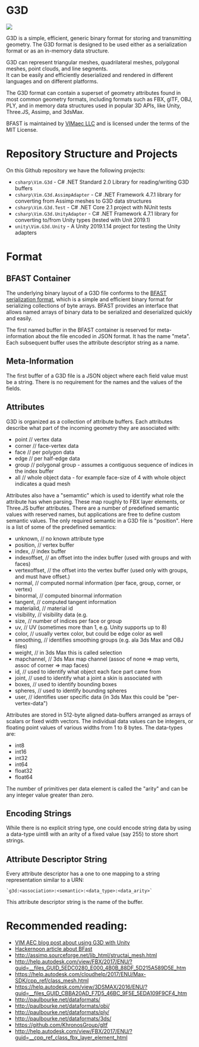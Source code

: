 # G3D

[<img src="https://img.shields.io/nuget/v/Vim.G3d.svg">](https://www.nuget.org/packages/Vim.G3d) 

G3D is a simple, efficient, generic binary format for storing and transmitting geometry. The G3D format
is designed to be used either as a serialization format or as an in-memory data structure.

G3D can represent triangular meshes, quadrilateral meshes, polygonal meshes, point clouds, and line segments.  
It can be easily and efficiently deserialized and rendered in different languages and on different platforms.

The G3D format can contain a superset of geometry attributes found in most common geometry formats, 
including formats such as FBX, glTF, OBJ, PLY, and in memory data structures used in popular 3D APIs, like 
Unity, Three.JS, Assimp, and 3dsMax.

BFAST is maintained by [VIMaec LLC](https://vimaec.com) and is licensed under the terms of the MIT License.

# Repository Structure and Projects

On this Github repository we have the following projects:

* `csharp\Vim.G3d` - C# .NET Standard 2.0 Library for reading/writing G3D buffers 
* `csharp\Vim.G3d.AssimpAdapter` - C# .NET Framework 4.7.1 library for converting from Assimp meshes to G3D data structures
* `csharp\Vim.G3d.Test` - C# .NET Core 2.1 project with NUnit tests 
* `csharp\Vim.G3d.UnityAdapter` - C# .NET Framework 4.7.1 library for converting to/from Unity types (tested with Unit 2019.1) 
* `unity\Vim.G3d.Unity` - A Unity 2019.1.14 project for testing the Unity adapters  

# Format 

## BFAST Container

The underlying binary layout of a G3D file conforms to the [BFAST serialization format](https://github.com/vimaec/bfast), which is a simple and efficient binary format for serializing collections of byte arrays. BFAST provides an interface that allows named arrays of binary data to be serialized and deserialized quickly and easily.

The first named buffer in the BFAST container is reserved for meta-information about the file encoded in JSON format. It has the name "meta". Each subsequent buffer uses the attribute descriptor string as a name. 

## Meta-Information

The first buffer of a G3D file is a JSON object where each field value must be a string. There is no requirement for the names and the values of the fields. 

## Attributes 

G3D is organized as a collection of attribute buffers. Each attributes describe what part of the incoming geometry they are associated with:

* point     // vertex data
* corner    // face-vertex data
* face      // per polygon data
* edge      // per half-edge data 
* group     // polygonal group - assumes a contiguous sequence of indices in the index buffer 
* all		// whole object data - for example face-size of 4 with whole object indicates a quad mesh

Attributes also have a "semamtic" which is used to identify what role the attribute has when parsing. These map roughly to FBX layer elements, or Three.JS buffer attributes. There are a number of predefined semantic values with reserved names, but applications are free to define custom semantic values. The only required semantic in a G3D file is "position". Here is a list of some of the predefined semantics: 

* unknown,       // no known attribute type
* position,      // vertex buffer 
* index,         // index buffer
* indexoffset,   // an offset into the index buffer (used with groups and with faces)
* vertexoffset,  // the offset into the vertex buffer (used only with groups, and must have offset.)
* normal,        // computed normal information (per face, group, corner, or vertex)
* binormal,      // computed binormal information 
* tangent,       // computed tangent information 
* materialid,    // material id
* visibility,    // visibility data (e.g. 
* size,          // number of indices per face or group
* uv,            // UV (sometimes more than 1, e.g. Unity supports up to 8)
* color,         // usually vertex color, but could be edge color as well
* smoothing,     // identifies smoothing groups (e.g. ala 3ds Max and OBJ files)
* weight,        // in 3ds Max this is called selection 
* mapchannel,    // 3ds Max map channel (assoc of none => map verts, assoc of corner => map faces)
* id,            // used to identify what object each face part came from 
* joint,         // used to identify what a joint a skin is associated with 
* boxes,         // used to identify bounding boxes
* spheres,       // used to identify bounding spheres
* user,          // identifies user specific data (in 3ds Max this could be "per-vertex-data")

Attributes are stored in 512-byte aligned data-buffers arranged as arrays of scalars or fixed width vectors. The individual data values can be integers, or floating point values of various widths from 1 to 8 bytes. The data-types are:

* int8
* int16
* int32
* int64
* float32
* float64

The number of primitives per data element is called the "arity" and can be any integer value greater than zero. 

## Encoding Strings

While there is no explicit string type, one could encode string data by using a data-type uint8 with an arity of a fixed value (say 255) to store short strings. 

## Attribute Descriptor String

Every attribute descriptor has a one to one mapping to a string representation similar to a URN: 
    
    `g3d:<association>:<semantic>:<data_type>:<data_arity>`

This attribute descriptor string is the name of the buffer. 

# Recommended reading:

* [VIM AEC blog post about using G3D with Unity](https://www.vimaec.com/the-g3d-geometry-exchange-format/)
* [Hackernoon article about BFast](https://hackernoon.com/bfast-a-data-format-for-serializing-named-binary-buffers-243p130uw)
* http://assimp.sourceforge.net/lib_html/structai_mesh.html
* http://help.autodesk.com/view/FBX/2017/ENU/?guid=__files_GUID_5EDC0280_E000_4B0B_88DF_5D215A589D5E_htm
* https://help.autodesk.com/cloudhelp/2017/ENU/Max-SDK/cpp_ref/class_mesh.html
* https://help.autodesk.com/view/3DSMAX/2016/ENU/?guid=__files_GUID_CBBA20AD_F7D5_46BC_9F5E_5EDA109F9CF4_htm
* http://paulbourke.net/dataformats/
* http://paulbourke.net/dataformats/obj/
* http://paulbourke.net/dataformats/ply/
* http://paulbourke.net/dataformats/3ds/
* https://github.com/KhronosGroup/gltf
* http://help.autodesk.com/view/FBX/2017/ENU/?guid=__cpp_ref_class_fbx_layer_element_html

